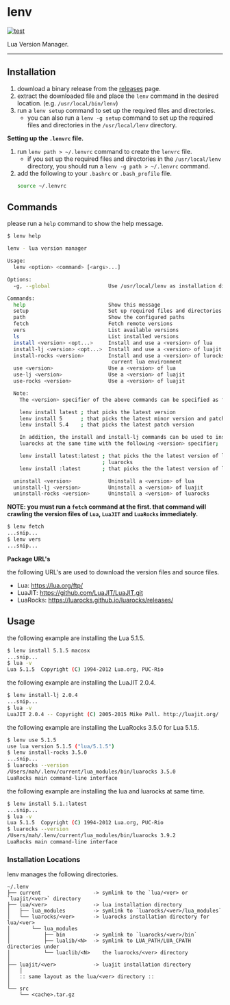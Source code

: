 lenv
=========

[![test](https://github.com/mah0x211/lenv/actions/workflows/test.yml/badge.svg)](https://github.com/mah0x211/lenv/actions/workflows/test.yml)

Lua Version Manager.

---

## Installation

1. download a binary release from the [releases](https://github.com/mah0x211/lenv/releases) page.
2. extract the downloaded file and place the `lenv` command in the desired location. (e.g. `/usr/local/bin/lenv`)
3. run a `lenv setup` command to set up the required files and directories.
    - you can also run a `lenv -g setup` command to set up the required files and directories in the `/usr/local/lenv` directory.

**Setting up the `.lenvrc` file.**

1. run `lenv path > ~/.lenvrc` command to create the `lenvrc` file.
    - if you set up the required files and directories in the `/usr/local/lenv` directory, you should run a `lenv -g path > ~/.lenvrc` command.
2. add the following to your `.bashrc` or `.bash_profile` file.
    ```sh
    source ~/.lenvrc
    ```


## Commands

please run a `help` command to show the help message.

```sh
$ lenv help

lenv - lua version manager

Usage:
  lenv <option> <command> [<args>...]

Options:
  -g, --global                   Use /usr/local/lenv as installation directory

Commands:
  help                           Show this message
  setup                          Set up required files and directories
  path                           Show the configured paths
  fetch                          Fetch remote versions
  vers                           List available versions
  ls                             List installed versions
  install <version> <opt...>     Install and use a <version> of lua
  install-lj <version> <opt...>  Install and use a <version> of luajit
  install-rocks <version>        Install and use a <version> of lurocks in
                                  current lua environment
  use <version>                  Use a <version> of lua
  use-lj <version>               Use a <version> of luajit
  use-rocks <version>            Use a <version> of luajit

  Note:
    The <version> specifier of the above commands can be specified as follows;

    lenv install latest ; that picks the latest version
    lenv install 5      ; that picks the latest minor version and patch version
    lenv install 5.4    ; that picks the latest patch version

    In addition, the install and install-lj commands can be used to install
    luarocks at the same time with the following <version> specifier;

    lenv install latest:latest ; that picks the the latest version of lua and
                               ; luarocks
    lenv install :latest       ; that picks the the latest version of luarocks

  uninstall <version>            Uninstall a <version> of lua
  uninstall-lj <version>         Uninstall a <version> of luajit
  uninstall-rocks <version>      Uninstall a <version> of luarocks

```

**NOTE: you must run a `fetch` command at the first. that command will crawling the version files of `Lua`, `LuaJIT` and `LuaRocks` immediately.**

```sh
$ lenv fetch
...snip...
$ lenv vers
...snip...
```

**Package URL's**

the following URL's are used to download the version files and source files.

- Lua: https://lua.org/ftp/
- LuaJIT: https://github.com/LuaJIT/LuaJIT.git
- LuaRocks: https://luarocks.github.io/luarocks/releases/


## Usage

the following example are installing the Lua 5.1.5.

```sh
$ lenv install 5.1.5 macosx
...snip...
$ lua -v
Lua 5.1.5  Copyright (C) 1994-2012 Lua.org, PUC-Rio
```

the following example are installing the LuaJIT 2.0.4.

```sh
$ lenv install-lj 2.0.4
...snip...
$ lua -v
LuaJIT 2.0.4 -- Copyright (C) 2005-2015 Mike Pall. http://luajit.org/
```

the following example are installing the LuaRocks 3.5.0 for Lua 5.1.5.

```sh
$ lenv use 5.1.5
use lua version 5.1.5 ("lua/5.1.5")
$ lenv install-rocks 3.5.0
...snip...
$ luarocks --version
/Users/mah/.lenv/current/lua_modules/bin/luarocks 3.5.0
LuaRocks main command-line interface
```

the following example are installing the lua and luarocks at same time.

```sh
$ lenv install 5.1.:latest
...snip...
$ lua -v
Lua 5.1.5  Copyright (C) 1994-2012 Lua.org, PUC-Rio
$ luarocks --version
/Users/mah/.lenv/current/lua_modules/bin/luarocks 3.9.2
LuaRocks main command-line interface
```


### Installation Locations 

lenv manages the following directories.

```
~/.lenv
├── current                 -> symlink to the `lua/<ver> or `luajit/<ver>` directory
├── lua/<ver>               -> lua installation directory
│   ├── lua_modules         -> symlink to `luarocks/<ver>/lua_modules`
│   └── luarocks/<ver>      -> luarocks installation directory for lua/<ver>
│       └── lua_modules
│           ├── bin         -> symlink to `luarocks/<ver>/bin`
│           ├── lualib/<N>  -> symlink to LUA_PATH/LUA_CPATH directories under 
│           └── luaclib/<N>    the luarocks/<ver> directory
│
├── luajit/<ver>            -> luajit installation directory
│   │
│   :: same layout as the lua/<ver> directory ::
│
└── src
    └── <cache>.tar.gz
```
